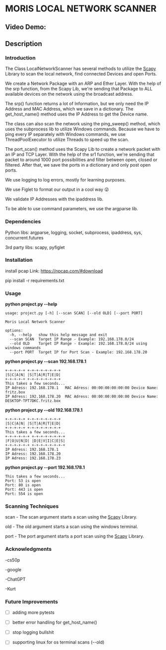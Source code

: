# MORIS LOCAL NETWORK SCANNER
## Video Demo:  <URL HERE>
## Description
### Introduction
The Class LocalNetworkScanner has several methods to utilize the [Scapy](https://pypi.org/project/scapy-python3/) Library to scan the local network, find connected Devices and open Ports. 

We create a Network Package with an ARP and Ether Layer. With the help of the srp function, from the Scapy Lib, we're sending that Package to ALL available devices on the network using the broadcast address. 

The srp() function returns a lot of Information, but we only need the IP Address and MAC Address, which we save in a dictionary.
The get_host_name() method uses the IP Address to get the Device name.

The class can also scan the network using the ping_sweep() method, which uses the subprocess lib to utilize Windows commands.
Because we have to ping every IP separately with Windows commands, we use ThreadPoolExecutor to utilize Threads to speed up the scan. 

The port_scan() method uses the Scapy Lib to create a network packet with an IP and TCP Layer. With the help of the sr1 function, we're sending that packet to around 1000 port possibilities and filter between open, closed or filtered. After that, we save the ports in a dictionary and only post open ports.

We use logging to log errors, mostly for learning purposes.

We use Figlet to format our output in a cool way :stuck_out_tongue_winking_eye:

We validate IP Addresses with the ipaddress lib.

To be able to use command parameters, we use the argparse lib.

### Dependencies
Python libs: argparse, logging, socket, subprocess, ipaddress, sys, concurrent.futures

3rd party libs: scapy, pyfiglet

### Installation
install pcap Link: https://npcap.com/#download

pip install -r requirements.txt

### Usage 
**python project.py --help**
```
usage: project.py [-h] [--scan SCAN] [--old OLD] [--port PORT]

Moris Local Network Scanner

options:
  -h, --help   show this help message and exit
  --scan SCAN  Target IP Range - Example: 192.168.178.0/24
  --old OLD    Target IP Range - Example: 192.168.178.0/24 using windows commands
  --port PORT  Target IP for Port Scan - Example: 192.168.178.20
```
**python project.py --scan 192.168.178.1**
```
+-+-+-+-+ +-+-+-+-+-+-+-+
|S|C|A|N| |S|T|A|R|T|E|D|
+-+-+-+-+ +-+-+-+-+-+-+-+
This takes a few seconds...
IP Adress: 192.168.178.1   MAC Adress: 00:00:00:00:00:00 Device Name: fritz.box
IP Adress: 192.168.178.20  MAC Adress: 00:00:00:00:00:00 Device Name: DESKTOP-TPT7DKC.fritz.box
```
**python project.py --old 192.168.178.1**
```
+-+-+-+-+ +-+-+-+-+-+-+-+
|S|C|A|N| |S|T|A|R|T|E|D|
+-+-+-+-+ +-+-+-+-+-+-+-+
This takes a few seconds...
+-+-+-+-+-+ +-+-+-+-+-+-+-+
|F|O|U|N|D| |D|E|V|I|C|E|S|
+-+-+-+-+-+ +-+-+-+-+-+-+-+
IP Adress: 192.168.178.1  
IP Adress: 192.168.178.20 
IP Adress: 192.168.178.23 
```
**python project.py --port  192.168.178.1**
```
This takes a few seconds...
Port: 53 is open
Port: 80 is open 
Port: 443 is open
Port: 554 is open
```

### Scanning Techniques
scan - The scan argument starts a scan using the [Scapy](https://pypi.org/project/scapy-python3/) Library.

old  - The old argument starts a scan using the windows terminal.

port - The port argument starts a port scan using the [Scapy](https://pypi.org/project/scapy-python3/) Library.

### Acknowledgments
-cs50p 

-google

-ChatGPT

-Kurt 


### Future Improvements
- [ ] adding more pytests
- [ ] better error handling for get_host_name()
- [ ] stop logging bullshit
- [ ] supporting linux for os terminal scans (--old)

